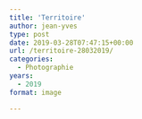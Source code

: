 ```yaml
---
title: 'Territoire'
author: jean-yves
type: post
date: 2019-03-28T07:47:15+00:00
url: /territoire-28032019/
categories:
  - Photographie
years:
  - 2019
format: image

---
```

